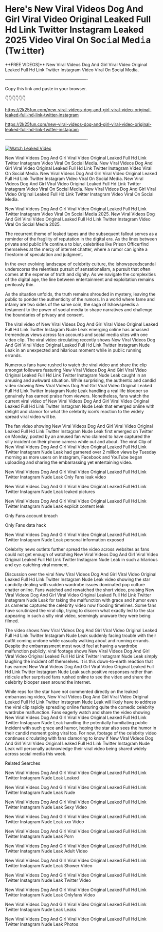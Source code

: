 # Here's New Viral Videos Dog And Girl Viral Video Original Leaked Full Hd Link Twitter Instagram Leaked 2025 Video Viral On Soc𝚒al Med𝚒a (Tw𝚒tter)

++FREE VIDEOS]** New Viral Videos Dog And Girl Viral Video Original Leaked Full Hd Link Twitter Instagram Video Viral On Social Media.

———————————————————-

Copy this link and paste in your browser.

👇👇👇👇👇👇

https://2k25fun.com/new-viral-videos-dog-and-girl-viral-video-original-leaked-full-hd-link-twitter-instagram

https://2k25fun.com/new-viral-videos-dog-and-girl-viral-video-original-leaked-full-hd-link-twitter-instagram

———————————————————-

[![Watch Leaked Video](https://miro.medium.com/v2/resize:fit:828/format:webp/1*cilzJN44JGOrTw9NJCrNHA.gif "Watch Leaked Video")](https://2k25fun.com/new-viral-videos-dog-and-girl-viral-video-original-leaked-full-hd-link-twitter-instagram)

New Viral Videos Dog And Girl Viral Video Original Leaked Full Hd Link Twitter Instagram Video Viral On Social Media. New Viral Videos Dog And Girl Viral Video Original Leaked Full Hd Link Twitter Instagram Video Viral On Social Media. New Viral Videos Dog And Girl Viral Video Original Leaked Full Hd Link Twitter Instagram Video Viral On Social Media. New Viral Videos Dog And Girl Viral Video Original Leaked Full Hd Link Twitter Instagram Video Viral On Social Media. New Viral Videos Dog And Girl Viral Video Original Leaked Full Hd Link Twitter Instagram Video Viral On Social Media.

New Viral Videos Dog And Girl Viral Video Original Leaked Full Hd Link Twitter Instagram Video Viral On Social Media 2025. New Viral Videos Dog And Girl Viral Video Original Leaked Full Hd Link Twitter Instagram Video Viral On Social Media 2025.

The recurrent theme of leaked tapes and the subsequent fallout serves as a reminder of the fragility of reputation in the digital era. As the lines between private and public life continue to blur, celebrities like Prison Officerfind themselves at the mercy of internet chatter, where a rumor can ignite a firestorm of speculation and judgment.

In the ever evolving landscape of celebrity culture, the Ishowspeedscandal underscores the relentless pursuit of sensationalism, a pursuit that often comes at the expense of truth and dignity. As we navigate the complexities of the digital age, the line between entertainment and exploitation remains perilously thin.

As the situation unfolds, the truth remains shrouded in mystery, leaving the public to ponder the authenticity of the rumors. In a world where fame and infamy are two sides of the same coin, the saga of Ishowspeedis a testament to the power of social media to shape narratives and challenge the boundaries of privacy and consent.

The viral video of New Viral Videos Dog And Girl Viral Video Original Leaked Full Hd Link Twitter Instagram Nude Leak emerging online has amassed tremendous views across fan accounts and social media sites with one video clip. The viral video circulating recently shows New Viral Videos Dog And Girl Viral Video Original Leaked Full Hd Link Twitter Instagram Nude Leak in an unexpected and hilarious moment while in public running errands.

Numerous fans have rushed to watch the viral video and share the clip amongst followers featuring New Viral Videos Dog And Girl Viral Video Original Leaked Full Hd Link Twitter Instagram Nude Leak caught in an amusing and awkward situation. While surprising, the authentic and candid video showing New Viral Videos Dog And Girl Viral Video Original Leaked Full Hd Link Twitter Instagram Nude Leak handling a real life blooper so genuinely has earned praise from viewers. Nonetheless, fans watch the current viral video of New Viral Videos Dog And Girl Viral Video Original Leaked Full Hd Link Twitter Instagram Nude Leak that emerged online with delight and clamor for what the celebrity icon’s reaction to the widely spread viral video will be.

The fan video showing New Viral Videos Dog And Girl Viral Video Original Leaked Full Hd Link Twitter Instagram Nude Leak first emerged on Twitter on Monday, posted by an amused fan who claimed to have captured the silly incident on their phone camera while out and about. The viral Clip of New Viral Videos Dog And Girl Viral Video Original Leaked Full Hd Link Twitter Instagram Nude Leak had garnered over 2 million views by Tuesday morning as more users on Instagram, Facebook and YouTube began uploading and sharing the embarrassing yet entertaining video.

New Viral Videos Dog And Girl Viral Video Original Leaked Full Hd Link Twitter Instagram Nude Leak Only Fans leak video

New Viral Videos Dog And Girl Viral Video Original Leaked Full Hd Link Twitter Instagram Nude Leak leaked pictures

New Viral Videos Dog And Girl Viral Video Original Leaked Full Hd Link Twitter Instagram Nude Leak explicit content leak

Only Fans account breach

Only Fans data hack

New Viral Videos Dog And Girl Viral Video Original Leaked Full Hd Link Twitter Instagram Nude Leak personal information exposed

Celebrity news outlets further spread the video across websites as fans could not get enough of watching New Viral Videos Dog And Girl Viral Video Original Leaked Full Hd Link Twitter Instagram Nude Leak in such a hilarious and eye-catching viral moment.

Discussion over the viral New Viral Videos Dog And Girl Viral Video Original Leaked Full Hd Link Twitter Instagram Nude Leak video showing the star candidly dealing with sudden wardrobe issues dominated pop culture chatter online. Fans watched and rewatched the short video, praising New Viral Videos Dog And Girl Viral Video Original Leaked Full Hd Link Twitter Instagram Nude Leak for taking the malfunction with grace and humor even as cameras captured the celebrity video now flooding timelines. Some fans have scrutinized the viral clip, trying to discern what exactly led to the star appearing in such a silly viral video, seemingly unaware they were being filmed.

The video shows New Viral Videos Dog And Girl Viral Video Original Leaked Full Hd Link Twitter Instagram Nude Leak suddenly facing trouble with their outfit coming undone while casually walking about and running errands. Despite the embarrassment most would feel at having a wardrobe malfunction publicly, viral footage shows New Viral Videos Dog And Girl Viral Video Original Leaked Full Hd Link Twitter Instagram Nude Leak simply laughing the incident off themselves. It is this down-to-earth reaction that has earned New Viral Videos Dog And Girl Viral Video Original Leaked Full Hd Link Twitter Instagram Nude Leak such positive responses rather than ridicule after surprised fans rushed online to see the video and share the celebrity blooper seen around the internet.

While reps for the star have not commented directly on the leaked embarrassing video, New Viral Videos Dog And Girl Viral Video Original Leaked Full Hd Link Twitter Instagram Nude Leak will likely have to address the viral clip rapidly spreading online featuring quite the comedic celebrity wardrobe malfunction. Fans eagerly watch and share the video showing New Viral Videos Dog And Girl Viral Video Original Leaked Full Hd Link Twitter Instagram Nude Leak handling the potentially humiliating public incident with such grace and humor, hoping the star also sees the humor in their candid moment going viral too. For now, footage of the celebrity video continues circulating with fans clamoring to know if New Viral Videos Dog And Girl Viral Video Original Leaked Full Hd Link Twitter Instagram Nude Leak will personally acknowledge their viral video being shared widely across social media this week.

Related Searches

New Viral Videos Dog And Girl Viral Video Original Leaked Full Hd Link Twitter Instagram Nude Leak Leaked

New Viral Videos Dog And Girl Viral Video Original Leaked Full Hd Link Twitter Instagram Nude Leak Nude

New Viral Videos Dog And Girl Viral Video Original Leaked Full Hd Link Twitter Instagram Nude Leak Sexy Video

New Viral Videos Dog And Girl Viral Video Original Leaked Full Hd Link Twitter Instagram Nude Leak xxx Video

New Viral Videos Dog And Girl Viral Video Original Leaked Full Hd Link Twitter Instagram Nude Leak Porn

New Viral Videos Dog And Girl Viral Video Original Leaked Full Hd Link Twitter Instagram Nude Leak Adult Video

New Viral Videos Dog And Girl Viral Video Original Leaked Full Hd Link Twitter Instagram Nude Leak Shower Video

New Viral Videos Dog And Girl Viral Video Original Leaked Full Hd Link Twitter Instagram Nude Leak Twitter Video

New Viral Videos Dog And Girl Viral Video Original Leaked Full Hd Link Twitter Instagram Nude Leak Onlyfans Video

New Viral Videos Dog And Girl Viral Video Original Leaked Full Hd Link Twitter Instagram Nude Leak Leaks

New Viral Videos Dog And Girl Viral Video Original Leaked Full Hd Link Twitter Instagram Nude Leak Photos